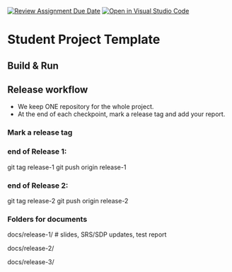 [![Review Assignment Due Date](https://classroom.github.com/assets/deadline-readme-button-22041afd0340ce965d47ae6ef1cefeee28c7c493a6346c4f15d667ab976d596c.svg)](https://classroom.github.com/a/Unv3Nbtc)
[![Open in Visual Studio Code](https://classroom.github.com/assets/open-in-vscode-2e0aaae1b6195c2367325f4f02e2d04e9abb55f0b24a779b69b11b9e10269abc.svg)](https://classroom.github.com/online_ide?assignment_repo_id=20684216&assignment_repo_type=AssignmentRepo)
# Student Project Template 
## Build & Run
## Release workflow
- We keep ONE repository for the whole project.
- At the end of each checkpoint, mark a release tag and add your report.

### Mark a release tag
###  end of Release 1:
git tag release-1
git push origin release-1

###  end of Release 2:
git tag release-2
git push origin release-2

### Folders for documents
docs/release-1/  # slides, SRS/SDP updates, test report

docs/release-2/

docs/release-3/
